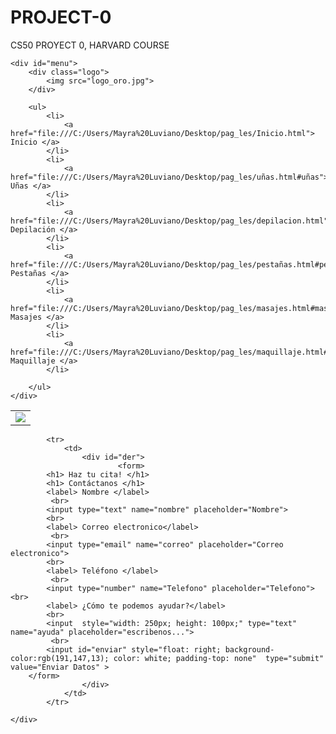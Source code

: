 # PROJECT-0
CS50 PROYECT 0, HARVARD COURSE
<!DOCTYPE html>
<html>
<head>
	<meta charset="utf-8">
	<link rel="stylesheet" href="inicio.css">
	<title> Beauty Salón </title>
</head>
<body>

	<div id="menu">
		<div class="logo">
			<img src="logo_oro.jpg">
		</div>
		
		<ul>
			<li>
				<a href="file:///C:/Users/Mayra%20Luviano/Desktop/pag_les/Inicio.html"> Inicio </a>
			</li>
			<li>
				<a href="file:///C:/Users/Mayra%20Luviano/Desktop/pag_les/uñas.html#uñas"> Uñas </a>
			</li>
			<li>
				<a href="file:///C:/Users/Mayra%20Luviano/Desktop/pag_les/depilacion.html"> Depilación </a>
			</li>
			<li>
				<a href="file:///C:/Users/Mayra%20Luviano/Desktop/pag_les/pestañas.html#pestañas"> Pestañas </a>
			</li>
			<li>
				<a href="file:///C:/Users/Mayra%20Luviano/Desktop/pag_les/masajes.html#masajes"> Masajes </a>
			</li>
			<li>
				<a href="file:///C:/Users/Mayra%20Luviano/Desktop/pag_les/maquillaje.html#maquillaje"> Maquillaje </a>
			</li>
			
		</ul>		
	</div>

   
<div id="mega"> 
		<table >
			<tr >
				<td>
					<div id="izq">
						<img src="fonde.jpg">
					</div>
				</td>
			</tr>
		</table>

			<tr>
				<td>
					<div id="der">
						 	<form>
	  		<h1> Haz tu cita! </h1>
	  		<h1> Contáctanos </h1>
	  		<label> Nombre </label>
	  		 <br>
	  		<input type="text" name="nombre" placeholder="Nombre"> 
	  		<br>
	  		<label> Correo electronico</label>
	  		 <br>
	  		<input type="email" name="correo" placeholder="Correo electronico">
	  		<br>
	  		<label> Teléfono </label>
	  		 <br>
	  		<input type="number" name="Telefono" placeholder="Telefono"><br>
	  		<label> ¿Cómo te podemos ayudar?</label> 
	  		<br>
	  		<input  style="width: 250px; height: 100px;" type="text" name="ayuda" placeholder="escribenos...">
	  		 <br>
	  		<input id="enviar" style="float: right; background-color:rgb(191,147,13); color: white; padding-top: none"  type="submit" value="Enviar Datos" >
	  	</form>
					</div>
				</td>
			</tr>
		
	</div>


</body>
</html>
